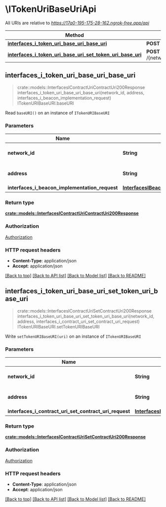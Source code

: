 # \ITokenUriBaseUriApi

All URIs are relative to *https://17a0-195-175-28-162.ngrok-free.app/api*

Method | HTTP request | Description
------------- | ------------- | -------------
[**interfaces_i_token_uri_base_uri_base_uri**](ITokenUriBaseUriApi.md#interfaces_i_token_uri_base_uri_base_uri) | **POST** /{networkId}/interface/ITokenURIBaseURI/read/{address}/baseURI | ITokenURIBaseURI.baseURI
[**interfaces_i_token_uri_base_uri_set_token_uri_base_uri**](ITokenUriBaseUriApi.md#interfaces_i_token_uri_base_uri_set_token_uri_base_uri) | **POST** /{networkId}/interface/ITokenURIBaseURI/write/{address}/setTokenURIBaseURI | ITokenURIBaseURI.setTokenURIBaseURI



## interfaces_i_token_uri_base_uri_base_uri

> crate::models::InterfacesIContractUriContractUri200Response interfaces_i_token_uri_base_uri_base_uri(network_id, address, interfaces_i_beacon_implementation_request)
ITokenURIBaseURI.baseURI

Read `baseURI()` on an instance of `ITokenURIBaseURI`

### Parameters


Name | Type | Description  | Required | Notes
------------- | ------------- | ------------- | ------------- | -------------
**network_id** | **String** | The network id | [required] |[default to 80001]
**address** | **String** | An ethereum address | [required] |
**interfaces_i_beacon_implementation_request** | [**InterfacesIBeaconImplementationRequest**](InterfacesIBeaconImplementationRequest.md) |  | [required] |

### Return type

[**crate::models::InterfacesIContractUriContractUri200Response**](interfaces_IContractURI_contractURI_200_response.md)

### Authorization

[Authorization](../README.md#Authorization)

### HTTP request headers

- **Content-Type**: application/json
- **Accept**: application/json

[[Back to top]](#) [[Back to API list]](../README.md#documentation-for-api-endpoints) [[Back to Model list]](../README.md#documentation-for-models) [[Back to README]](../README.md)


## interfaces_i_token_uri_base_uri_set_token_uri_base_uri

> crate::models::InterfacesIContractUriSetContractUri200Response interfaces_i_token_uri_base_uri_set_token_uri_base_uri(network_id, address, interfaces_i_contract_uri_set_contract_uri_request)
ITokenURIBaseURI.setTokenURIBaseURI

Write `setTokenURIBaseURI(uri)` on an instance of `ITokenURIBaseURI`

### Parameters


Name | Type | Description  | Required | Notes
------------- | ------------- | ------------- | ------------- | -------------
**network_id** | **String** | The network id | [required] |[default to 80001]
**address** | **String** | An ethereum address | [required] |
**interfaces_i_contract_uri_set_contract_uri_request** | [**InterfacesIContractUriSetContractUriRequest**](InterfacesIContractUriSetContractUriRequest.md) |  | [required] |

### Return type

[**crate::models::InterfacesIContractUriSetContractUri200Response**](interfaces_IContractURI_setContractURI_200_response.md)

### Authorization

[Authorization](../README.md#Authorization)

### HTTP request headers

- **Content-Type**: application/json
- **Accept**: application/json

[[Back to top]](#) [[Back to API list]](../README.md#documentation-for-api-endpoints) [[Back to Model list]](../README.md#documentation-for-models) [[Back to README]](../README.md)

